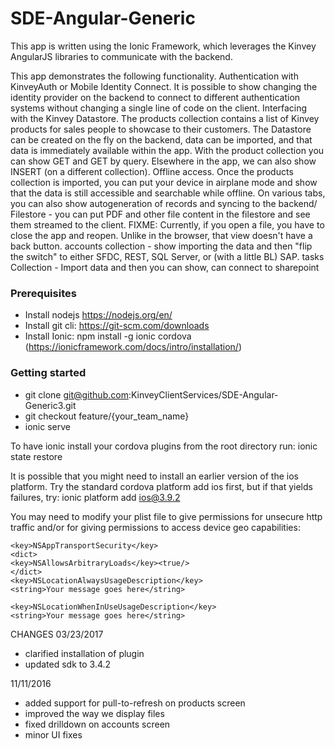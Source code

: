 # SDE-Angular-Generic

This app is written using the Ionic Framework, which leverages the Kinvey AngularJS libraries to communicate with the backend.

This app demonstrates the following functionality.
Authentication with KinveyAuth or Mobile Identity Connect.  It is possible to show changing the identity provider on the backend to connect to different authentication systems without changing a single line of code on the client.
Interfacing with the Kinvey Datastore.  The products collection contains a list of Kinvey products for sales people to showcase to their customers.  The Datastore can be created on the fly on the backend, data can be imported, and that data is immediately available within the app.  With the product collection you can show GET and GET by query.  Elsewhere in the app, we can also show INSERT (on a different collection).
Offline access.  Once the products collection is imported, you can put your device in airplane mode and show that the data is still accessible and searchable while offline.  On various tabs, you can also show autogeneration of records and syncing to the backend/
Filestore - you can put PDF and other file content in the filestore and see them streamed to the client.  FIXME:  Currently, if you open a file, you have to close the app and reopen.  Unlike in the browser, that view doesn't have a back button.
accounts collection - show importing the data and then "flip the switch" to either SFDC, REST, SQL Server, or (with a little BL) SAP.
tasks Collection - Import data and then you can show, can connect to sharepoint

### Prerequisites
* Install nodejs https://nodejs.org/en/
* Install git cli: https://git-scm.com/downloads
* Install Ionic: npm install -g ionic cordova (https://ionicframework.com/docs/intro/installation/)

### Getting started
* git clone git@github.com:KinveyClientServices/SDE-Angular-Generic3.git
* git checkout feature/{your_team_name}
* ionic serve

To have ionic install your cordova plugins from the root directory run:
ionic state restore

It is possible that you might need to install an earlier version of the ios platform.  Try the standard cordova platform add ios first, but if that yields failures, try:
ionic platform add ios@3.9.2


You may need to modify your plist file to give permissions for unsecure http traffic and/or for giving permissions to access device geo capabilities:
```
<key>NSAppTransportSecurity</key>
<dict>
<key>NSAllowsArbitraryLoads</key><true/>
</dict>
<key>NSLocationAlwaysUsageDescription</key>
<string>Your message goes here</string>

<key>NSLocationWhenInUseUsageDescription</key>
<string>Your message goes here</string>
```


CHANGES
03/23/2017
- clarified installation of plugin
- updated sdk to 3.4.2

11/11/2016
- added support for pull-to-refresh on products screen
- improved the way we display files
- fixed drilldown on accounts screen
- minor UI fixes

